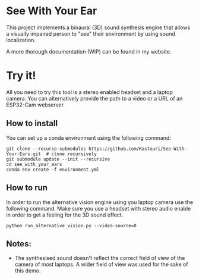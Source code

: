 # See With Your Ear

This project implements a binaural (3D) sound synthesis engine that allows a visually impaired person to "see" 
their environment by using sound localization.

A more thorough documentation (WIP) can be found in my website. 

# Try it!
All you need to try this tool is a stereo enabled headset and a laptop camera.
You can alternatively provide the path to a video or a URL of an ESP32-Cam webserver.

## How to install
You can set up a conda environment using the following command:
```
git clone --recurse-submodules https://github.com/Kastouri/See-With-Your-Ears.git  # clone recursively
git submodule update --init --recursive
cd see_with_your_ears
conda env create -f environment.yml
```

## How to run
In order to run the alternative vision engine using you laptop camera use the following command.
Make sure you use a headset with stereo audio enable in order to get a feeling for 
the 3D sound effect.
```
python run_alternative_vision.py --video-source=0
```

## Notes:
- The synthesised sound doesn't reflect the correct field of view of the camera of most laptops. A wider field of view 
was used for the sake of this demo.
